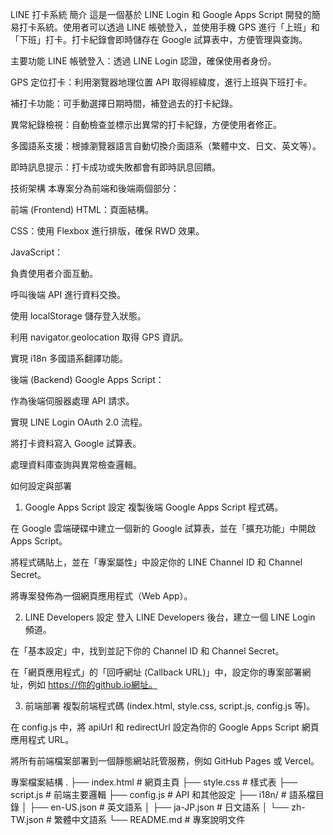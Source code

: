 LINE 打卡系統
簡介
這是一個基於 LINE Login 和 Google Apps Script 開發的簡易打卡系統。使用者可以透過 LINE 帳號登入，並使用手機 GPS 進行「上班」和「下班」打卡。打卡紀錄會即時儲存在 Google 試算表中，方便管理與查詢。

主要功能
LINE 帳號登入：透過 LINE Login 認證，確保使用者身份。

GPS 定位打卡：利用瀏覽器地理位置 API 取得經緯度，進行上班與下班打卡。

補打卡功能：可手動選擇日期時間，補登過去的打卡紀錄。

異常紀錄檢視：自動檢查並標示出異常的打卡紀錄，方便使用者修正。

多國語系支援：根據瀏覽器語言自動切換介面語系（繁體中文、日文、英文等）。

即時訊息提示：打卡成功或失敗都會有即時訊息回饋。

技術架構
本專案分為前端和後端兩個部分：

前端 (Frontend)
HTML：頁面結構。

CSS：使用 Flexbox 進行排版，確保 RWD 效果。

JavaScript：

負責使用者介面互動。

呼叫後端 API 進行資料交換。

使用 localStorage 儲存登入狀態。

利用 navigator.geolocation 取得 GPS 資訊。

實現 i18n 多國語系翻譯功能。

後端 (Backend)
Google Apps Script：

作為後端伺服器處理 API 請求。

實現 LINE Login OAuth 2.0 流程。

將打卡資料寫入 Google 試算表。

處理資料庫查詢與異常檢查邏輯。

如何設定與部署
1. Google Apps Script 設定
複製後端 Google Apps Script 程式碼。

在 Google 雲端硬碟中建立一個新的 Google 試算表，並在「擴充功能」中開啟 Apps Script。

將程式碼貼上，並在「專案屬性」中設定你的 LINE Channel ID 和 Channel Secret。

將專案發佈為一個網頁應用程式（Web App）。

2. LINE Developers 設定
登入 LINE Developers 後台，建立一個 LINE Login 頻道。

在「基本設定」中，找到並記下你的 Channel ID 和 Channel Secret。

在「網頁應用程式」的「回呼網址 (Callback URL)」中，設定你的專案部署網址，例如 https://你的github.io網址。

3. 前端部署
複製前端程式碼 (index.html, style.css, script.js, config.js 等)。

在 config.js 中，將 apiUrl 和 redirectUrl 設定為你的 Google Apps Script 網頁應用程式 URL。

將所有前端檔案部署到一個靜態網站託管服務，例如 GitHub Pages 或 Vercel。

專案檔案結構
.
├── index.html        # 網頁主頁
├── style.css         # 樣式表
├── script.js         # 前端主要邏輯
├── config.js         # API 和其他設定
├── i18n/             # 語系檔目錄
│   ├── en-US.json    # 英文語系
│   ├── ja-JP.json    # 日文語系
│   └── zh-TW.json    # 繁體中文語系
└── README.md         # 專案說明文件
